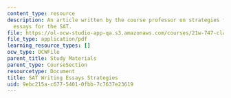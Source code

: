 ```yaml
---
content_type: resource
description: An article written by the course professor on strategies for writing
  essays for the SAT.
file: https://ol-ocw-studio-app-qa.s3.amazonaws.com/courses/21w-747-classical-rhetoric-and-modern-political-discourse-fall-2009/9ebc215ac67754010fbb7c7637e23619_MIT21W_747_01F09_study12.pdf
file_type: application/pdf
learning_resource_types: []
ocw_type: OCWFile
parent_title: Study Materials
parent_type: CourseSection
resourcetype: Document
title: SAT Writing Essays Strategies
uid: 9ebc215a-c677-5401-0fbb-7c7637e23619
---
```

